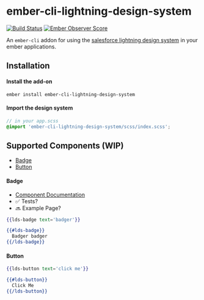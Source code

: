# ember-cli-lightning-design-system

[![Build Status](https://travis-ci.org/jonnii/ember-cli-lightning-design-system.svg?branch=master)](https://travis-ci.org/jonnii/ember-cli-lightning-design-system) [![Ember Observer Score](https://emberobserver.com/badges/ember-cli-lightning-design-system.svg)](https://emberobserver.com/addons/ember-cli-lightning-design-system)

An `ember-cli` addon for using the [salesforce lightning design system](https://www.lightningdesignsystem.com)
in your ember applications.

## Installation

#### Install the add-on

```
ember install ember-cli-lightning-design-system
```

#### Import the design system

```scss
// in your app.scss
@import 'ember-cli-lightning-design-system/scss/index.scss';
```

## Supported Components (WIP)

 * [Badge](#badge)
 * [Button](#button)

#### Badge

 - [Component Documentation](https://www.lightningdesignsystem.com/components/badges/)
 - :white_check_mark: Tests?
 - :soon: Example Page?

```hbs
{{lds-badge text='badger'}}

{{#lds-badge}}
  Badger badger
{{/lds-badge}}
```

#### Button

```hbs
{{lds-button text='click me'}}

{{#lds-button}}
  Click Me
{{/lds-button}}
```
